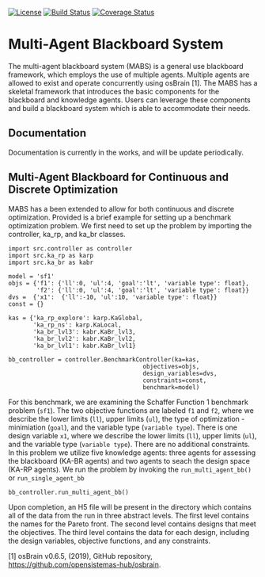 [![License](https://img.shields.io/badge/license-MIT-blue.svg)](https://opensource.org/licenses/MIT)
[![Build Status](https://travis-ci.org/ryanstwrt/multi_agent_blackboard_system.svg?branch=master)](https://travis-ci.org/ryanstwrt/multi_agent_blackboard_system)
[![Coverage Status](https://coveralls.io/repos/github/ryanstwrt/multi_agent_blackboard_system/badge.svg?branch=master)](https://coveralls.io/github/ryanstwrt/multi_agent_blackboard_system?branch=master)

# Multi-Agent Blackboard System

The multi-agent blackboard system (MABS) is a general use blackboard framework, which employs the use of multiple agents.
Multiple agents are allowed to exist and operate concurrently using osBrain [1].
The MABS has a skeletal framework that introduces the basic components for the blackboard and knowledge agents.
Users can leverage these components and build a blackboard system which is able to accommodate their needs.

## Documentation

Documentation is currently in the works, and will be update periodically.


## Multi-Agent Blackboard for Continuous and Discrete Optimization

MABS has a been extended to allow for both continuous and discrete optimization.
Provided is a brief example for setting up a benchmark optimization problem.
We first need to set up the problem by importing the controller, ka_rp, and ka_br classes.

```
import src.controller as controller
import src.ka_rp as karp
import src.ka_br as kabr

model = 'sf1'
objs = {'f1': {'ll':0, 'ul':4, 'goal':'lt', 'variable type': float},
        'f2': {'ll':0, 'ul':4, 'goal':'lt', 'variable type': float}}
dvs =  {'x1':  {'ll':-10, 'ul':10, 'variable type': float}}
const = {}

kas = {'ka_rp_explore': karp.KaGlobal, 
       'ka_rp_ns': karp.KaLocal,
       'ka_br_lvl3': kabr.KaBr_lvl3,
       'ka_br_lvl2': kabr.KaBr_lvl2,
       'ka_br_lvl1': kabr.KaBr_lvl1}

bb_controller = controller.BenchmarkController(ka=kas, 
                                      objectives=objs, 
                                      design_variables=dvs,
                                      constraints=const,
                                      benchmark=model)
```
For this benchmark, we are examining the Schaffer Function 1 benchmark problem (`sf1`).
The two objective functions are labeled `f1` and `f2`, where we describe the lower limits (`ll`), upper limits (`ul`), the type of optimization - minimiation (`goal`), and the variable type (`variable type`).
There is one design variable `x1`, where we describe the lower limits (`ll`), upper limits (`ul`), and the variable type (`variable type`).
There are no additional constraints.
In this problem we utilize five knowledge agents: three agents for assessing the blackboard (KA-BR agents) and two agents to seach the design space (KA-RP agents).
We run the problem by invoking the `run_multi_agent_bb()` or `run_single_agent_bb`

```
bb_controller.run_multi_agent_bb()
```
Upon completion, an H5 file will be present in the directory which contains all of the data from the run in three abstract levels.
The first level contains the names for the Pareto front.
The second level contains designs that meet the objectives.
The third level contains the data for each design, including the design variables, objective functions, and any constraints.

[1] osBrain v0.6.5, (2019), GitHub repository, https://github.com/opensistemas-hub/osbrain.